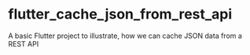 # flutter_cache_json_from_rest_api

A basic Flutter project to illustrate, how we can cache JSON data from a REST API
